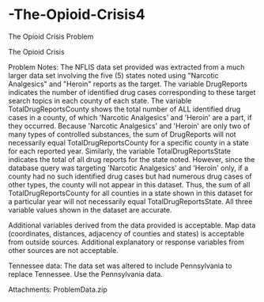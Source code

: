 # -The-Opioid-Crisis4
 The Opioid Crisis
Problem	 
 	
The Opioid Crisis

Problem Notes:
The NFLIS data set provided was extracted from a much larger data set involving the five (5) states noted using "Narcotic Analgesics" and "Heroin" reports as the target. The variable DrugReports indicates the number of identified drug cases corresponding to these target search topics in each county of each state. The variable TotalDrugReportsCounty shows the total number of ALL identified drug cases in a county, of which 'Narcotic Analgesics' and 'Heroin' are a part, if they occurred. Because 'Narcotic Analgesics' and 'Heroin' are only two of many types of controlled substances, the sum of DrugReports will not necessarily equal TotalDrugReportsCounty for a specific county in a state for each reported year. Similarly, the variable TotalDrugReportsState indicates the total of all drug reports for the state noted. However, since the database query was targeting 'Narcotic Analgesics' and 'Heroin' only, if a county had no such identified drug cases but had numerous drug cases of other types, the county will not appear in this dataset. Thus, the sum of all TotalDrugReportsCounty for all counties in a state shown in this dataset for a particular year will not necessarily equal TotalDrugReportsState. All three variable values shown in the dataset are accurate. 

Additional variables derived from the data provided is acceptable. Map data (coordinates, distances, adjacency of counties and states) is acceptable from outside sources. Additional explanatory or response variables from other sources are not acceptable. 

Tennessee data: The data set was altered to include Pennsylvania to replace Tennessee. Use the Pennsylvania data.

Attachments:
ProblemData.zip
